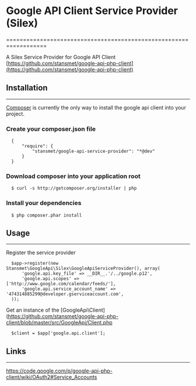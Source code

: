 # Google API Client Service Provider (Silex)
==================================================================

A Silex Service Provider for Google API Client  
[https://github.com/stansmet/google-api-php-client](https://github.com/stansmet/google-api-php-client)

## Installation
--------------

[Composer](http://getcomposer.org) is currently the only way to install the 
google api client into your project.

### Create your composer.json file

      {
          "require": {
              "stansmet/google-api-service-provider": "*@dev"
          }
      }

### Download composer into your application root

      $ curl -s http://getcomposer.org/installer | php

### Install your dependencies

      $ php composer.phar install
 
## Usage
---------

Register the service provider

      $app->register(new Stansmet\GoogleApi\Silex\GoogleApiServiceProvider(), array(
          'google.api.key_file' => __DIR__.'/../google.p12',
          'google.api.scopes' => ['http://www.google.com/calendar/feeds/'],
          'google.api.service_account_name' => '474314885299@developer.gserviceaccount.com',
      ));


Get an instance of the [GoogleApi\Client](https://github.com/stansmet/google-api-php-client/blob/master/src/GoogleApi/Client.php

      $client = $app['google.api.client'];

## Links
--------
https://code.google.com/p/google-api-php-client/wiki/OAuth2#Service_Accounts
